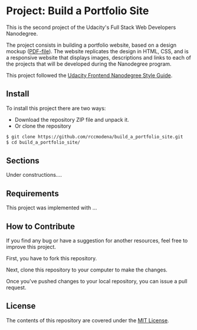 # Project: Build a Portfolio Site

This is the second project of the Udacity's Full Stack Web Developers Nanodegree.

The project consists in building a portfolio website, based on a design mockup ([PDF-file](mockup/design-mockup-portfolio.pdf)). The website replicates the design in HTML, CSS, and is a responsive website that displays images, descriptions and links to each of the projects that will be developed during the Nanodegree program.

This project followed the [Udacity Frontend Nanodegree Style Guide](http://udacity.github.io/frontend-nanodegree-styleguide/).

## Install

To install this project there are two ways:
- Download the repository ZIP file and unpack it.
- Or clone the repository

```sh
$ git clone https://github.com/rccmodena/build_a_portfolio_site.git
$ cd build_a_portfolio_site/
```

## Sections


Under constructions....

## Requirements

This project was implemented with ...

## How to Contribute

If you find any bug or have a suggestion for another resources, feel free to improve this project.

First, you have to fork this repository.

Next, clone this repository to your computer to make the changes.

Once you've pushed changes to your local repository, you can issue a pull request.

## License

The contents of this repository are covered under the [MIT License](LICENSE).
